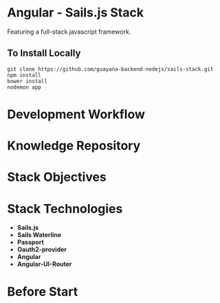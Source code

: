 

Angular - Sails.js Stack
==============

Featuring a full-stack javascript framework.


## To Install Locally

````
git clone https://github.com/guayana-backend-nodejs/sails-stack.git
npm install
bower install
nodemon app
````

# Development Workflow

# Knowledge Repository

# Stack Objectives

# Stack Technologies

* **Sails.js**
* **Sails Waterline**
* **Passport**
* **Oauth2-provider**
* **Angular**
* **Angular-UI-Router**


# Before Start

